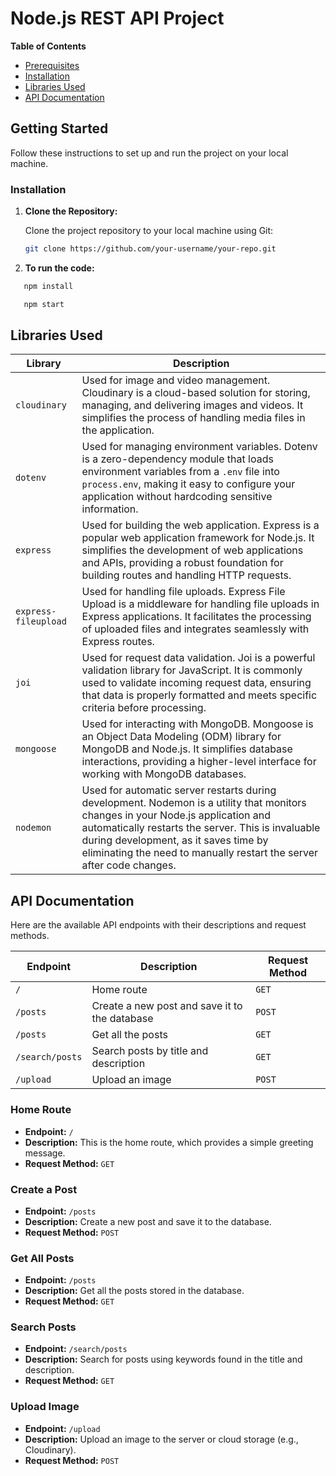 # Node.js REST API Project

**Table of Contents**

- [Prerequisites](#prerequisites)
- [Installation](#installation)
- [Libraries Used](#libraries-used)
- [API Documentation](#api-documentation)

## Getting Started

Follow these instructions to set up and run the project on your local machine.

### Installation

1. **Clone the Repository:**

   Clone the project repository to your local machine using Git:

   ```bash
   git clone https://github.com/your-username/your-repo.git
   ```

2. **To run the code:**

```bash
   npm install
```

```bash
   npm start
```

## Libraries Used

| Library              | Description                                                                                                                                                                                                                                                                                             |
| -------------------- | ------------------------------------------------------------------------------------------------------------------------------------------------------------------------------------------------------------------------------------------------------------------------------------------------------- |
| `cloudinary`         | Used for image and video management. Cloudinary is a cloud-based solution for storing, managing, and delivering images and videos. It simplifies the process of handling media files in the application.                                                                                                |
| `dotenv`             | Used for managing environment variables. Dotenv is a zero-dependency module that loads environment variables from a `.env` file into `process.env`, making it easy to configure your application without hardcoding sensitive information.                                                              |
| `express`            | Used for building the web application. Express is a popular web application framework for Node.js. It simplifies the development of web applications and APIs, providing a robust foundation for building routes and handling HTTP requests.                                                            |
| `express-fileupload` | Used for handling file uploads. Express File Upload is a middleware for handling file uploads in Express applications. It facilitates the processing of uploaded files and integrates seamlessly with Express routes.                                                                                   |
| `joi`                | Used for request data validation. Joi is a powerful validation library for JavaScript. It is commonly used to validate incoming request data, ensuring that data is properly formatted and meets specific criteria before processing.                                                                   |
| `mongoose`           | Used for interacting with MongoDB. Mongoose is an Object Data Modeling (ODM) library for MongoDB and Node.js. It simplifies database interactions, providing a higher-level interface for working with MongoDB databases.                                                                               |
| `nodemon`            | Used for automatic server restarts during development. Nodemon is a utility that monitors changes in your Node.js application and automatically restarts the server. This is invaluable during development, as it saves time by eliminating the need to manually restart the server after code changes. |

## API Documentation

Here are the available API endpoints with their descriptions and request methods.

| Endpoint        | Description                                   | Request Method |
| --------------- | --------------------------------------------- | -------------- |
| `/`             | Home route                                    | `GET`          |
| `/posts`        | Create a new post and save it to the database | `POST`         |
| `/posts`        | Get all the posts                             | `GET`          |
| `/search/posts` | Search posts by title and description         | `GET`          |
| `/upload`       | Upload an image                               | `POST`         |

### Home Route

- **Endpoint:** `/`
- **Description:** This is the home route, which provides a simple greeting message.
- **Request Method:** `GET`

### Create a Post

- **Endpoint:** `/posts`
- **Description:** Create a new post and save it to the database.
- **Request Method:** `POST`

### Get All Posts

- **Endpoint:** `/posts`
- **Description:** Get all the posts stored in the database.
- **Request Method:** `GET`

### Search Posts

- **Endpoint:** `/search/posts`
- **Description:** Search for posts using keywords found in the title and description.
- **Request Method:** `GET`

### Upload Image

- **Endpoint:** `/upload`
- **Description:** Upload an image to the server or cloud storage (e.g., Cloudinary).
- **Request Method:** `POST`
